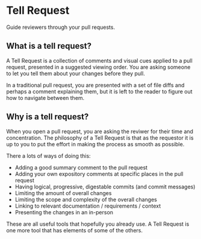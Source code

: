 # Tell Request

Guide reviewers through your pull requests.

## What is a tell request?

A Tell Request is a collection of comments and visual cues applied to a pull request, presented in a suggested viewing order. You are asking someone to let you tell them about your changes before they pull.

In a traditional pull request, you are presented with a set of file diffs and perhaps a comment explaining them, but it is left to the reader to figure out how to navigate between them.

## Why is a tell request?

When you open a pull request, you are asking the reviwer for their time and concentration. The philosophy of a Tell Request is that as the requestor it is up to you to put the effort in making the process as smooth as possible.

There a lots of ways of doing this:
* Adding a good summary comment to the pull request
* Adding your own expository comments at specific places in the pull request
* Having logical, progressive, digestable commits (and commit messages)
* Limiting the amount of overall changes
* Limiting the scope and complexity of the overall changes
* Linking to relevant documentation / requirements / context
* Presenting the changes in an in-person

These are all useful tools that hopefully you already use. A Tell Request is one more tool that has elements of some of the others.
